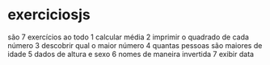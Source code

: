 # exerciciosjs
são 7 exercícios ao todo
1 calcular média
2 imprimir o quadrado de cada número
3 descobrir qual o maior número
4 quantas pessoas são maiores de idade
5 dados de altura e sexo
6 nomes de maneira invertida
7 exibir data
